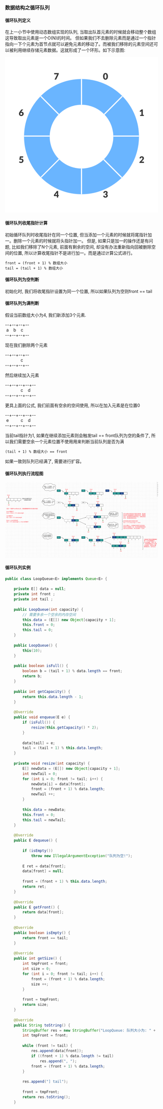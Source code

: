 ### 数据结构之循环队列

#### 循环队列定义
在上一小节中使用动态数组实现的队列, 当取出队首元素的时候就会移动整个数组这导致取出元素是一个O(N)的时间。
但如果我们不去删除元素而是通过一个指针指向一下个元素为首节点就可以避免元素的移动了。而被我们移除的元素空间还可以被利用继续存储元素数据。这就形成了一个环形。如下示意图:

![循环队列示意图结构](https://github.com/basebase/document/blob/master/DataStructure/%E9%98%9F%E5%88%97/%E5%9B%BE%E7%89%87/%E5%BE%AA%E7%8E%AF%E9%98%9F%E5%88%97%E7%A4%BA%E6%84%8F%E5%9B%BE%E7%BB%93%E6%9E%84.png?raw=true)


#### 循环队列收尾指针计算

初始循环队列时收尾指针在同一个位置, 但当添加一个元素的时候就将尾指针加一。删除一个元素的时候就将头指针加一。
但是, 如果只是加一的操作还是有问题, 比如我们移除了N个元素, 前面有剩余的空间, 却没有办法重新指向回被删除空间的位置, 所以计算收尾指针不是进行加一。而是通过计算公式进行。

```text
front = (front + 1) % 数组大小
tail = (tail + 1) % 数组大小
```

#### 循环队列为空判断
初始化时, 我们将收尾指针设置为同一个位置, 所以如果队列为空则front == tail

#### 循环队列为满判断

假设当前数组大小为4, 我们新添加3个元素.

--+--+--+--  
&nbsp;a &nbsp;&nbsp; b &nbsp;&nbsp;  c  
--+--+--+--

现在我们删除两个元素

--+--+--+--  
&nbsp;&nbsp;&nbsp;&nbsp;&nbsp;&nbsp;&nbsp;&nbsp;&nbsp;&nbsp;&nbsp;&nbsp;  c  
--+--+--+--

然后继续加入元素

--+--+--+--+--  
&nbsp;&nbsp;&nbsp;&nbsp;&nbsp;&nbsp;&nbsp;&nbsp;&nbsp;&nbsp;&nbsp;&nbsp;  c  &nbsp;&nbsp; d  
--+--+--+--+--  

更具上面的公式, 我们前面有空余的空间使用, 所以在加入元素是在位置0

--+--+--+--+--  
&nbsp;e  &nbsp;&nbsp;&nbsp;&nbsp;&nbsp;&nbsp;&nbsp;&nbsp;  c  &nbsp;&nbsp; d  
--+--+--+--+--  

当前tail指针为1, 如果在继续添加元素则会触发tail == front队列为空的条件了, 所以我们需要空余一个元素位置不使用用来判断当前队列是否为满

```text
(tail + 1) % 数组大小 == front
```
如果一致则队列已经满了, 需要进行扩容。


#### 循环队列执行流程图
![循环队列数据结构](https://github.com/basebase/document/blob/master/DataStructure/%E9%98%9F%E5%88%97/%E5%9B%BE%E7%89%87/%E5%BE%AA%E7%8E%AF%E9%98%9F%E5%88%97%E6%95%B0%E6%8D%AE%E7%BB%93%E6%9E%84.png?raw=true)

#### 循环队列实例

```java
public class LoopQueue<E> implements Queue<E> {

    private E[] data = null;
    private int front ;
    private int tail ;

    public LoopQueue(int capacity) {
        // 需要多余一个空余的内存空间
        this.data = (E[]) new Object[capacity + 1];
        this.front = 0;
        this.tail = 0;
    }

    public LoopQueue() {
        this(10);
    }

    public boolean isFull() {
        boolean b = (tail + 1) % data.length == front;
        return b;
    }

    public int getCapacity() {
        return this.data.length - 1;
    }

    @Override
    public void enqueue(E e) {
        if (isFull()) {
            resize(this.getCapacity() * 2);
        }

        data[tail] = e;
        tail = (tail + 1) % this.data.length;
    }

    private void resize(int capacity) {
        E[] newData = (E[]) new Object[capacity + 1];
        int newTail = 0;
        for (int i = 0; front != tail; i++) {
            newData[i] = data[front];
            front = (front + 1) % data.length;
            newTail ++;
        }

        this.data = newData;
        this.front = 0;
        this.tail = newTail;
    }

    @Override
    public E dequeue() {

        if (isEmpty())
            throw new IllegalArgumentException("队列为空!");

        E ret = data[front];
        data[front] = null;

        front = (front + 1) % this.data.length;
        return ret;
    }

    @Override
    public E getFront() {
        return data[front];
    }

    @Override
    public boolean isEmpty() {
        return front == tail;
    }

    @Override
    public int getSize() {
        int tmpFront = front;
        int size = 0;
        for (int i = 0; front != tail; i++) {
            front = (front + 1) % data.length;
            size ++;
        }

        front = tmpFront;
        return size;
    }

    @Override
    public String toString() {
        StringBuffer res = new StringBuffer("LoopQueue: 队列大小为: " + this.data.length + " 队列元素个数为: " + getSize() + " front = " + front + " tail = " + tail + " \n front [");
        int tmpFront = front;

        while (front != tail) {
            res.append(data[front]);
            if ((front + 1) % data.length != tail)
                res.append(", ");
            front = (front + 1) % data.length;
        }

        res.append("] tail");

        front = tmpFront;
        return res.toString();
    }
```